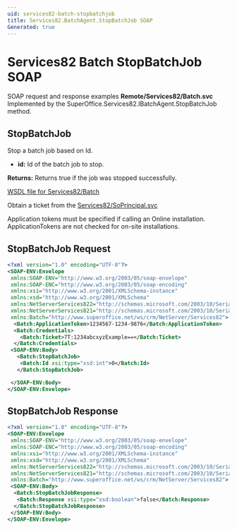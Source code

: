 ```yaml
---
uid: services82-batch-stopbatchjob
title: Services82.BatchAgent.StopBatchJob SOAP
Generated: true
---
```


# Services82 Batch StopBatchJob SOAP

SOAP request and response examples **Remote/Services82/Batch.svc**
Implemented by the <see cref="M:SuperOffice.Services82.IBatchAgent.StopBatchJob">SuperOffice.Services82.IBatchAgent.StopBatchJob</see> method.

## StopBatchJob

Stop a batch job based on Id.

* **id:** Id of the batch job to stop.

**Returns:** Returns true if the job was stopped successfully.


[WSDL file for Services82/Batch](../Services82-Batch.md)

Obtain a ticket from the [Services82/SoPrincipal.svc](../SoPrincipal/SoPrincipal.md)

Application tokens must be specified if calling an Online installation. ApplicationTokens are not checked for on-site installations.

## StopBatchJob Request

```xml
<?xml version="1.0" encoding="UTF-8"?>
<SOAP-ENV:Envelope
 xmlns:SOAP-ENV="http://www.w3.org/2003/05/soap-envelope"
 xmlns:SOAP-ENC="http://www.w3.org/2003/05/soap-encoding"
 xmlns:xsi="http://www.w3.org/2001/XMLSchema-instance"
 xmlns:xsd="http://www.w3.org/2001/XMLSchema"
 xmlns:NetServerServices822="http://schemas.microsoft.com/2003/10/Serialization/Arrays"
 xmlns:NetServerServices821="http://schemas.microsoft.com/2003/10/Serialization/"
 xmlns:Batch="http://www.superoffice.net/ws/crm/NetServer/Services82">
  <Batch:ApplicationToken>1234567-1234-9876</Batch:ApplicationToken>
  <Batch:Credentials>
    <Batch:Ticket>7T:1234abcxyzExample==</Batch:Ticket>
  </Batch:Credentials>
 <SOAP-ENV:Body>
   <Batch:StopBatchJob>
    <Batch:Id xsi:type="xsd:int">0</Batch:Id>
   </Batch:StopBatchJob>

 </SOAP-ENV:Body>
</SOAP-ENV:Envelope>

```


## StopBatchJob Response

```xml
<?xml version="1.0" encoding="UTF-8"?>
<SOAP-ENV:Envelope
 xmlns:SOAP-ENV="http://www.w3.org/2003/05/soap-envelope"
 xmlns:SOAP-ENC="http://www.w3.org/2003/05/soap-encoding"
 xmlns:xsi="http://www.w3.org/2001/XMLSchema-instance"
 xmlns:xsd="http://www.w3.org/2001/XMLSchema"
 xmlns:NetServerServices822="http://schemas.microsoft.com/2003/10/Serialization/Arrays"
 xmlns:NetServerServices821="http://schemas.microsoft.com/2003/10/Serialization/"
 xmlns:Batch="http://www.superoffice.net/ws/crm/NetServer/Services82">
 <SOAP-ENV:Body>
  <Batch:StopBatchJobResponse>
   <Batch:Response xsi:type="xsd:boolean">false</Batch:Response>
  </Batch:StopBatchJobResponse>
 </SOAP-ENV:Body>
</SOAP-ENV:Envelope>

```

